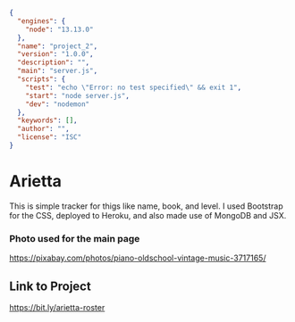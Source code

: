 ```json
{ 
  "engines": {
    "node": "13.13.0"
  },
  "name": "project_2",
  "version": "1.0.0",
  "description": "",
  "main": "server.js",
  "scripts": {
    "test": "echo \"Error: no test specified\" && exit 1",
    "start": "node server.js",
    "dev": "nodemon"
  },
  "keywords": [],
  "author": "",
  "license": "ISC"
}

```


# Arietta
This is simple tracker for thigs like name, book, and level. I used Bootstrap for the CSS, deployed to Heroku, and also made use of MongoDB and JSX.

### Photo used for the main page
https://pixabay.com/photos/piano-oldschool-vintage-music-3717165/


## Link to Project
https://bit.ly/arietta-roster

